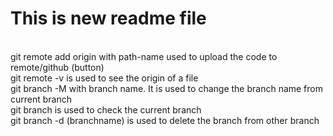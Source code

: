 # This is new readme file

<br>
git remote add origin with path-name used to upload the code to remote/github (button)
<br>
git remote -v is used to see the origin of a file
<br>
git branch -M with branch name. It is used to change the branch name from current branch
<br>
git branch is used to check the current branch
<br>
git branch -d (branchname) is used to delete the branch from other branch
